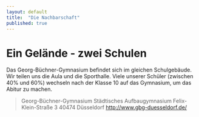 ```yaml
---
layout: default
title:  "Die Nachbarschaft"
published: true
---
```


# Ein Gelände - zwei Schulen

Das Georg-Büchner-Gymnasium befindet sich im gleichen Schulgebäude. Wir teilen uns die Aula und die Sporthalle. Viele unserer Schüler (zwischen 40% und 60%) wechseln nach der Klasse 10 auf das Gymnasium, um das Abitur zu machen. 

> Georg-Büchner-Gymnasium
> Städtisches Aufbaugymnasium
> Felix-Klein-Straße 3
> 40474 Düsseldorf
> http://www.gbg-duesseldorf.de/
